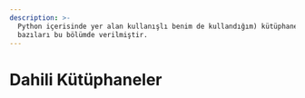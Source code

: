 ```yaml
---
description: >-
  Python içerisinde yer alan kullanışlı benim de kullandığım) kütüphanelerden
  bazıları bu bölümde verilmiştir.
---
```


# Dahili Kütüphaneler

